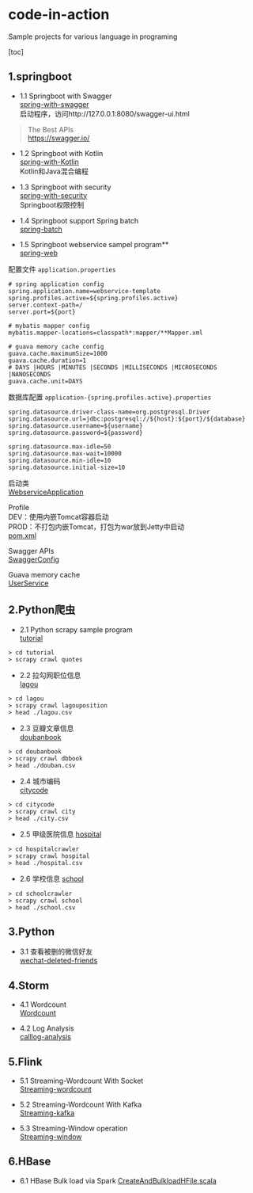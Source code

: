 # code-in-action
Sample projects for various language in programing

[toc]

## 1.springboot
- 1.1 Springboot with Swagger   
[spring-with-swagger](https://github.com/BowenSun90/code-in-action/tree/master/springboot-in-action/spring-with-swagger)   
启动程序，访问http://127.0.0.1:8080/swagger-ui.html  
>The Best APIs   
https://swagger.io/   


- 1.2 Springboot with Kotlin    
[spring-with-Kotlin](https://github.com/BowenSun90/code-in-action/tree/master/springboot-in-action/spring-with-kotlin)   
Kotlin和Java混合编程  


- 1.3 Springboot with security   
[spring-with-security](https://github.com/BowenSun90/code-in-action/tree/master/springboot-in-action/spring-with-security)    
Springboot权限控制   


- 1.4 Springboot support Spring batch  
[spring-batch](https://github.com/BowenSun90/code-in-action/tree/master/springboot-in-action/spring-batch)


- 1.5 Springboot webservice sampel program**       
[spring-web](https://github.com/BowenSun90/code-in-action/tree/master/springboot-in-action/spring-boot-web)

配置文件 `application.properties`
```
# spring application config
spring.application.name=webservice-template
spring.profiles.active=${spring.profiles.active}
server.context-path=/
server.port=${port}

# mybatis mapper config
mybatis.mapper-locations=classpath*:mapper/**Mapper.xml

# guava memory cache config
guava.cache.maximumSize=1000
guava.cache.duration=1
# DAYS |HOURS |MINUTES |SECONDS |MILLISECONDS |MICROSECONDS |NANOSECONDS
guava.cache.unit=DAYS
```

数据库配置 `application-{spring.profiles.active}.properties`
```
spring.datasource.driver-class-name=org.postgresql.Driver
spring.datasource.url=jdbc:postgresql://${host}:${port}/${database}
spring.datasource.username=${username}
spring.datasource.password=${password}

spring.datasource.max-idle=50
spring.datasource.max-wait=10000
spring.datasource.min-idle=10
spring.datasource.initial-size=10
```

启动类   
[WebserviceApplication](https://github.com/BowenSun90/client-collection/blob/master/spring-boot-web/src/main/java/com/alex/space/springboot/WebserviceApplication.java)   

Profile     
DEV：使用内嵌Tomcat容器启动     
PROD：不打包内嵌Tomcat，打包为war放到Jetty中启动   
[pom.xml](https://github.com/BowenSun90/client-collection/blob/master/spring-boot-web/pom.xml)   

Swagger APIs   
[SwaggerConfig](https://github.com/BowenSun90/client-collection/blob/master/spring-boot-web/src/main/java/com/alex/space/springboot/cfg/SwaggerConfig.java)  

Guava memory cache   
[UserService](https://github.com/BowenSun90/client-collection/blob/master/spring-boot-web/src/main/java/com/alex/space/springboot/service/UserService.java)   



## 2.Python爬虫
- 2.1 Python scrapy sample program   
[tutorial](https://github.com/BowenSun90/code-in-action/tree/master/python-scrapy-collection/tutorial)
```
> cd tutorial
> scrapy crawl quotes
```


- 2.2 拉勾网职位信息  
[lagou](https://github.com/BowenSun90/code-in-action/tree/master/python-scrapy-collection/lagou)  
```
> cd lagou
> scrapy crawl lagouposition
> head ./lagou.csv
```


- 2.3 豆瓣文章信息  
[doubanbook](https://github.com/BowenSun90/code-in-action/tree/master/python-scrapy-collection/doubanbook)  
```
> cd doubanbook
> scrapy crawl dbbook
> head ./douban.csv
```


- 2.4 城市编码  
[citycode](https://github.com/BowenSun90/code-in-action/tree/master/python-scrapy-collection/citycode)  
```
> cd citycode
> scrapy crawl city
> head ./city.csv
```


- 2.5 甲级医院信息
[hospital](https://github.com/BowenSun90/code-in-action/tree/master/python-scrapy-collection/hospitalcrawler)  
```
> cd hospitalcrawler
> scrapy crawl hospital
> head ./hospital.csv
```


- 2.6 学校信息
[school](https://github.com/BowenSun90/code-in-action/tree/master/python-scrapy-collection/schoolcrawler)  
```
> cd schoolcrawler
> scrapy crawl school
> head ./school.csv
```



## 3.Python
- 3.1 查看被删的微信好友  
[wechat-deleted-friends](https://github.com/BowenSun90/code-in-action/tree/master/python-in-action/wechat-deleted-friends)



## 4.Storm
- 4.1 Wordcount   
[Wordcount](https://github.com/BowenSun90/code-in-action/tree/master/storm-in-action/Wordcount)   


- 4.2 Log Analysis   
[calllog-analysis](https://github.com/BowenSun90/code-in-action/tree/master/storm-in-action/calllog-analysis)   



## 5.Flink
- 5.1 Streaming-Wordcount With Socket    
[Streaming-wordcount](https://github.com/BowenSun90/code-in-action/tree/master/flink-in-action/streaming-wordcount)   


- 5.2 Streaming-Wordcount With Kafka   
[Streaming-kafka](https://github.com/BowenSun90/code-in-action/tree/master/flink-in-action/streaming-kafka)


- 5.3 Streaming-Window operation      
[Streaming-window](https://github.com/BowenSun90/code-in-action/tree/master/flink-in-action/streaming-window)   

## 6.HBase
- 6.1 HBase Bulk load via Spark
[CreateAndBulkloadHFile.scala](https://github.com/BowenSun90/code-in-action/blob/master/hbase-in-action/src/main/scala/com/alex/space/hbase/spark/CreateAndBulkloadHFile.scala)



